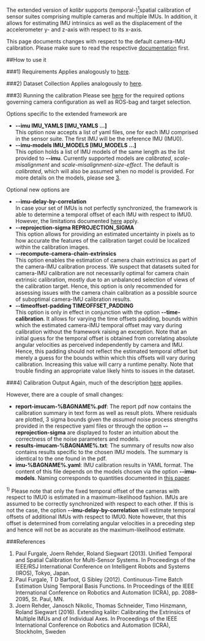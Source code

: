 The extended version of _kalibr_ supports (temporal-)[<sup>1</sup>](#temporal)spatial calibration of sensor suites comprising multiple cameras and multiple IMUs. In addition, it allows for estimating IMU intrinsics as well as the displacement of the accelerometer y- and z-axis with respect to its x-axis.

This page documents changes with respect to the default camera-IMU calibration. Please make sure to read the respective [documentation](Camera-IMU-calibration) first.

##How to use it

###1) Requirements
Applies analogously to [here](Camera-IMU-calibration#1-requirements).

###2) Dataset Collection
Applies analogously to [here](Camera-IMU-calibration#2-collect-images).

###3) Running the calibration
Please see [here](Camera-IMU-calibration#3-running-the-calibration) for the required options governing camera configuration as well as ROS-bag and target selection.

Options specific to the extended framework are
* **--imu IMU_YAMLS [IMU_YAMLS ...]**<br>
 This option now accepts a list of yaml files, one for each IMU comprised in the sensor suite. The first IMU will be the reference IMU (IMU0).
* **--imu-models IMU_MODELS [IMU_MODELS ...]**<br>
This option holds a list of IMU models of the same length as the list provided to **--imu**. Currently supported models are *calibrated*, *scale-misalignment* and *scale-misalignment-size-effect*. The default is *calibrated*, which will also be assumed when no model is provided. For more details on the models, please see [3](#joern1). 

Optional new options are
* **--imu-delay-by-correlation**<br>
In case your set of IMUs is not perfectly synchronized, the framework is able to determine a temporal offset of each IMU with respect to IMU0. However, the limitations documented [here](#temporal) apply.
* **--reprojection-sigma REPROJECTION_SIGMA**<br>
This option allows for providing an estimated uncertainty in pixels as to how accurate the features of the calibration target could be localized within the calibration images.
* **--recompute-camera-chain-extrinsics**<br>
This option enables the estimation of camera chain extrinsics as part of the camera-IMU calibration process. We suspect that datasets suited for camera-IMU calibration are not necessarily optimal for camera chain extrinsic calibration, mostly due to an unbalanced selection of views of the calibration target. Hence, this option is only recommended for assessing issues with the camera chain calibration as a possible source of suboptimal camera-IMU calibration results.
* **--timeoffset-padding TIMEOFFSET_PADDING**<br>
This option is only in effect in conjunction with the option **--time-calibration**. It allows for varying the time offsets padding, bounds within which the estimated camera-IMU temporal offset may vary during calibration without the framework raising an exception. Note that an initial guess for the temporal offset is obtained from correlating absolute angular velocities as perceived independently by camera and IMU. Hence, this padding should not reflect the estimated temporal offset but merely a guess for the bounds within which this offsets will vary during calibration. Increasing this value will carry a runtime penalty. Note that trouble finding an appropriate value likely hints to issues in the dataset.

###4) Calibration Output
Again, much of the description [here](Camera-IMU-calibration#4-the-output) applies.

However, there are a couple of small changes:
* **report-imucam-%BAGNAME%.pdf**: The report pdf now contains the calibration summary in text form as well as result plots. Where residuals are plotted, 3 sigma bounds given the *assumed* noise process strengths provided in the respective yaml files or through the option **--reprojection-sigma** are displayed to foster an intuition about the correctness of the noise parameters and models.
* **results-imucam-%BAGNAME%.txt**: The summary of results now also contains results specific to the chosen IMU models. The summary is identical to the one found in the pdf.
* **imu-%BAGNAME%.yaml**: IMU calibration results in YAML format. The content of this file depends on the models chosen via the option **--imu-models**. Naming corresponds to quantities documented in [this paper](#joern1).  

<a name="temporal"></a><sup>1)</sup> Please note that only the fixed temporal offset of the cameras with respect to IMU0 is estimated in a maximum-likelihood fashion. IMUs are assumed to be correctly synchronized with respect to each other. If this is not the case, the option **--imu-delay-by-correlation** will estimate temporal offsets of additional IMUs with respect to IMU0. Note however, that this offset is determined from correlating angular velocities in a preceding step and hence will not be as accurate as the maximum-likelihood estimate.

###References
1. <a name="paul1"></a>Paul Furgale, Joern Rehder, Roland Siegwart (2013). Unified Temporal and Spatial Calibration for Multi-Sensor Systems. In Proceedings of the IEEE/RSJ International Conference on Intelligent Robots and Systems (IROS), Tokyo, Japan.
2. <a name="paul2"></a>Paul Furgale, T D Barfoot, G Sibley (2012). Continuous-Time Batch Estimation Using Temporal Basis Functions. In Proceedings of the IEEE International Conference on Robotics and Automation (ICRA), pp. 2088–2095, St. Paul, MN.
3. <a name="joern1"></a>Joern Rehder, Janosch Nikolic, Thomas Schneider, Timo Hinzmann, Roland Siegwart (2016). Extending kalibr: Calibrating the Extrinsics of Multiple IMUs and of Individual Axes. In Proceedings of the IEEE International Conference on Robotics and Automation (ICRA), Stockholm, Sweden